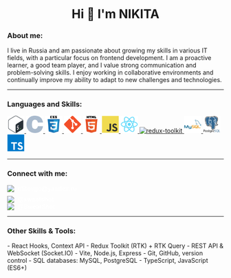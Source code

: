 <h1 align="center">Hi 👋 I'm NIKITA</h1>

<h3 align="left">About me:</h3>
<p align="left" style="max-width:600px;">
  I live in Russia and am passionate about growing my skills in various IT fields, with a particular focus on frontend development.  
  I am a proactive learner, a good team player, and I value strong communication and problem-solving skills.  
  I enjoy working in collaborative environments and continually improve my ability to adapt to new challenges and technologies.
</p>

---

<h3 align="left">Languages and Skills:</h3>
<p align="left"> 
  <a href="https://www.gnu.org/software/bash/" target="_blank" rel="noreferrer"> 
    <img src="https://raw.githubusercontent.com/devicons/devicon/master/icons/bash/bash-original.svg" alt="bash" width="40" height="40"/> 
  </a> 
  <a href="https://www.cprogramming.com/" target="_blank" rel="noreferrer"> 
    <img src="https://raw.githubusercontent.com/devicons/devicon/master/icons/c/c-original.svg" alt="c" width="40" height="40"/> 
  </a> 
  <a href="https://www.w3schools.com/css/" target="_blank" rel="noreferrer"> 
    <img src="https://raw.githubusercontent.com/devicons/devicon/master/icons/css3/css3-original-wordmark.svg" alt="css3" width="40" height="40"/> 
  </a> 
  <a href="https://git-scm.com/" target="_blank" rel="noreferrer"> 
    <img src="https://raw.githubusercontent.com/devicons/devicon/master/icons/git/git-original.svg" alt="git" width="40" height="40"/> 
  </a> 
  <a href="https://www.w3.org/html/" target="_blank" rel="noreferrer"> 
    <img src="https://raw.githubusercontent.com/devicons/devicon/master/icons/html5/html5-original-wordmark.svg" alt="html5" width="40" height="40"/> 
  </a> 
  <a href="https://developer.mozilla.org/en-US/docs/Web/JavaScript" target="_blank" rel="noreferrer"> 
    <img src="https://raw.githubusercontent.com/devicons/devicon/master/icons/javascript/javascript-original.svg" alt="javascript" width="40" height="40"/> 
  </a> 
  <a href="https://reactjs.org/" target="_blank" rel="noreferrer"> 
    <img src="https://raw.githubusercontent.com/devicons/devicon/master/icons/react/react-original.svg" alt="react" width="40" height="40"/> 
  </a> 
  <a href="https://redux-toolkit.js.org/" target="_blank" rel="noreferrer"> 
    <img src="https://raw.githubusercontent.com/reduxjs/redux/master/logo/logo.png" alt="redux-toolkit" width="40" height="40"/> 
  </a>
  <a href="https://www.mysql.com/" target="_blank" rel="noreferrer"> 
    <img src="https://raw.githubusercontent.com/devicons/devicon/master/icons/mysql/mysql-original-wordmark.svg" alt="mysql" width="40" height="40"/> 
  </a> 
  <a href="https://www.postgresql.org" target="_blank" rel="noreferrer"> 
    <img src="https://raw.githubusercontent.com/devicons/devicon/master/icons/postgresql/postgresql-original-wordmark.svg" alt="postgresql" width="40" height="40"/> 
  </a> 
  <a href="https://www.typescriptlang.org/" target="_blank" rel="noreferrer"> 
    <img src="https://raw.githubusercontent.com/devicons/devicon/master/icons/typescript/typescript-original.svg" alt="typescript" width="40" height="40"/> 
  </a> 
</p>

---

<h3 align="left">Connect with me:</h3>
<ul align="left" style="list-style:none; padding-left:0; margin:0;">
  <li style="margin-bottom:8px; display:flex; align-items:center;">
    <a href="mailto:ntitovgo@yandex.ru" style="display:flex; align-items:center; text-decoration:none;">
      <img src="https://cdn-icons-png.flaticon.com/512/281/281769.png" alt="gmail" width="16" height="16" style="margin-right:8px;" />
      <span style="color:#ffffff; font-weight:600;">ntitovgo@yandex.ru</span>
    </a>
  </li>
  <li style="display:flex; align-items:center;">
    <a href="https://t.me/sweatshot" target="_blank" rel="noreferrer" style="display:flex; align-items:center; text-decoration:none;">
      <img src="https://cdn-icons-png.flaticon.com/512/2111/2111646.png" alt="telegram" width="16" height="16" style="margin-right:8px;" />
      <span style="color:#ffffff; font-weight:600;">@sweatshot</span>
    </a>
  </li>
  <li style="display:flex; align-items:center;">
    <a href="https://github.com/SweatShot" target="_blank" rel="noreferrer" style="display:flex; align-items:center; text-decoration:none;">
      <img src="https://cdn-icons-png.flaticon.com/512/25/25231.png" alt="github" width="16" height="16" style="margin-right:8px;" />
      <span style="color:#ffffff; font-weight:600;">@SweatShot</span>
    </a>
  </li>
</ul>

---

<h3 align="left">Other Skills & Tools:</h3>
<p align="left" style="max-width:600px;">
  - React Hooks, Context API  
  - Redux Toolkit (RTK) + RTK Query  
  - REST API & WebSocket (Socket.IO)  
  - Vite, Node.js, Express  
  - Git, GitHub, version control  
  - SQL databases: MySQL, PostgreSQL  
  - TypeScript, JavaScript (ES6+)
</p>
